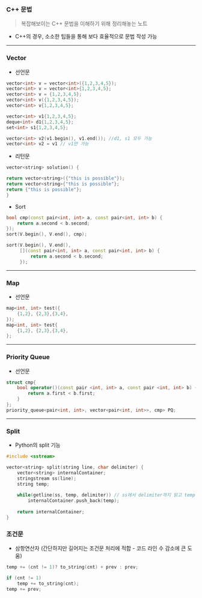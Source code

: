 ### C++ 문법
> 복잡해보이는 C++ 문법을 이해하기 위해 정리해놓는 노트

* C++의 경우, 소소한 팁들을 통해 보다 효율적으로 문법 작성 가능

<hr>

### Vector 

* 선언문
```C++
vector<int> v = vector<int>({1,2,3,4,5});
vector<int> v = vector<int>{1,2,3,4,5};
vector<int> v = {1,2,3,4,5};
vector<int> v({1,2,3,4,5});
vector<int> v{1,2,3,4,5};
```
```C++
vector<int> v1{1,2,3,4,5}; 
deque<int> d1{1,2,3,4,5};
set<int> s1{1,2,3,4,5};

vector<int> v2(v1.begin(), v1.end()); //d1, s1 모두 가능
vector<int> v2 = v1 // v1만 가능
```

* 리턴문
```C++
vector<string> solution() {

return vector<string>({"this is possible"});
return vector<string>{"this is possible"};
return {"this is possible"};
}
```

* Sort
```C++
bool cmp(const pair<int, int> a, const pair<int, int> b) {
    return a.second < b.second;
});
sort(V.begin(), V.end(), cmp);
```

```C++
sort(V.begin(), V.end(), 
     [](const pair<int, int> a, const pair<int, int> b) {
         return a.second < b.second;
     });
```

<hr>

### Map

* 선언문

```C++
map<int, int> test({
    {1,2}, {2,3},{3,4},
});
map<int, int> test{
    {1,2}, {2,3},{3,4},
};
```

<hr>

### Priority Queue

* 선언문
```C++
struct cmp{
    bool operator()(const pair <int, int> a, const pair <int, int> b) {
        return a.first < b.first;
    }  
};
priority_queue<pair<int, int>, vector<pair<int, int>>, cmp> PQ; 
```

<hr>

### Split
* Python의 split 기능

```C++
#include <sstream>

vector<string> split(string line, char delimiter) {
    vector<string> internalContainer; 
    stringstream ss(line); 
    string temp;
    
    while(getline(ss, temp, delimiter)) // ss에서 delimiter까지 읽고 temp에 저장
        internalContainer.push_back(temp);
        
    return internalContainer;
}
```

### 조건문
* 삼항연산자 (간단하지만 길어지는 조건문 처리에 적합 - 코드 라인 수 감소에 큰 도움)
```C++
temp += (cnt != 1)? to_string(cnt) + prev : prev;
```
```C++
if (cnt != 1) 
    temp += to_string(cnt);
temp += prev;
```
